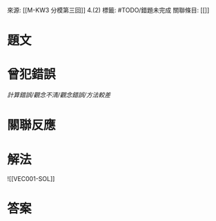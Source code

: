 來源: [[M-KW3 分模第三回]] 4.(2)
標籤: #TODO/錯題未完成
關聯條目: [[]]
# 題文
# 曾犯錯誤
*計算錯誤/觀念不清/觀念錯誤/方法較差*
# 關聯反應
# 解法
![[VEC001-SOL]]
# 答案